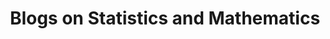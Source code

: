 ---
type: category
layout: archive
author_profile: true
permalink: /categories/statistics
taxonomy: Statistics
title: Blogs on Statistics and Mathematics
header:
  og_image: /assets/images/website_feature_image.png
  overlay_image: /assets/images/nighthawks.png
  caption: Copyright © Edward Hopper
---